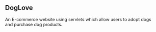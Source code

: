 <h2>DogLove</h2>
An E-commerce website using servlets which allow users to adopt dogs and purchase dog products.
